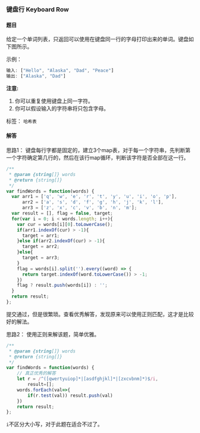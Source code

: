 ### 键盘行 Keyboard Row 

#### 题目

给定一个单词列表，只返回可以使用在键盘同一行的字母打印出来的单词。键盘如下图所示。 

示例：

```javascript
输入: ["Hello", "Alaska", "Dad", "Peace"]
输出: ["Alaska", "Dad"]
```

**注意:**

1. 你可以重复使用键盘上同一字符。
2. 你可以假设输入的字符串将只包含字母。

标签： `哈希表`

#### 解答

思路1： 键盘每行字都是固定的，建立3个map表，对于每一个字符串，先判断第一个字符确定第几行的，然后在该行map循环，判断该字符是否全部在这一行。

```javascript
/**
 * @param {string[]} words
 * @return {string[]}
 */
var findWords = function(words) {
  var arr1 = ['q', 'w', 'e', 'r', 't', 'y', 'u', 'i', 'o', 'p'],
      arr2 = ['a', 's', 'd', 'f', 'g', 'h', 'j', 'k', 'l'],
      arr3 = ['z', 'x', 'c', 'v', 'b', 'n', 'm'];
  var result = [], flag = false, target;
  for(var i = 0; i < words.length; i++){
    var cur = words[i][0].toLowerCase();
    if(arr1.indexOf(cur) > -1){
      target = arr1;
    }else if(arr2.indexOf(cur) > -1){
      target = arr2;
    }else{
      target = arr3;
    }
    flag = words[i].split('').every((word) => {
      return target.indexOf(word.toLowerCase()) > -1;
    })
    flag ? result.push(words[i]) : '';
  }
  return result;
};
```

提交通过，但是很繁琐。查看优秀解答，发现原来可以使用正则匹配，这才是比较好的解法。

思路2： 使用正则来解该题，简单优雅。

```javascript
/**
 * @param {string[]} words
 * @return {string[]}
 */
var findWords = function(words) {
    // 真正优秀的解答
    let r = /^([qwertyuiop]*|[asdfghjkl]*|[zxcvbnm]*)$/i,
        result=[];
    words.forEach(val=>{
        if(r.test(val)) result.push(val)
    })
    return result;
};
```

`i`不区分大小写，对于此题在适合不过了。





